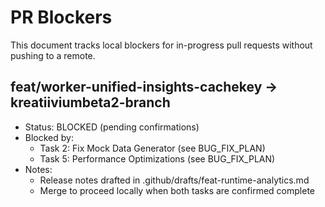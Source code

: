 # PR Blockers

This document tracks local blockers for in-progress pull requests without pushing to a remote.

## feat/worker-unified-insights-cachekey → kreatiiviumbeta2-branch
- Status: BLOCKED (pending confirmations)
- Blocked by:
  - Task 2: Fix Mock Data Generator (see BUG_FIX_PLAN)
  - Task 5: Performance Optimizations (see BUG_FIX_PLAN)
- Notes:
  - Release notes drafted in .github/drafts/feat-runtime-analytics.md
  - Merge to proceed locally when both tasks are confirmed complete

